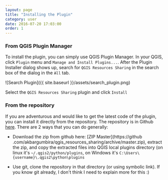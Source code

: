 ```yaml
---
layout: page
title: "Installing the Plugin"
category: user 
date: 2016-07-20 17:03:00
order: 1
---
```


### From QGIS Plugin Manager

To install the plugin, you can simply use QGIS Plugin Manager. In your QGIS, 
click ```Plugin``` menu and ```Manage and Install Plugins...```. After the 
Plugin Installer dialog shows up, search for ```QGIS Resources Sharing``` in 
the search box of the dialog in the ```All``` tab.

![Search Plugin]({{ site.baseurl }}/assets/search_plugin.png)


Select the ```QGIS Resources Sharing``` plugin and click ```Install```

### From the repository 
If you are adventurous and would like to get the latest code of the plugin, 
you can install it directly from the repository. The repository is in 
Github [here](https://github.com/akbargumbira/qgis_resources_sharing). There 
are 2 ways that you can do generally: 

* Download the zip from github here: [ZIP Master](https://github
.com/akbargumbira/qgis_resources_sharing/archive/master.zip), extract the 
zip, and copy the extracted files into QGIS local plugins directory (on linux
 it's ```~/.qgis2/python/plugins```, on Windows it's ```C:\Users\{username}\.qgis2\python\plugins```
  
* Use git, clone the repository in that directory (or using symbolic link). 
If you know git already, I don't think I need to explain more for this :)
